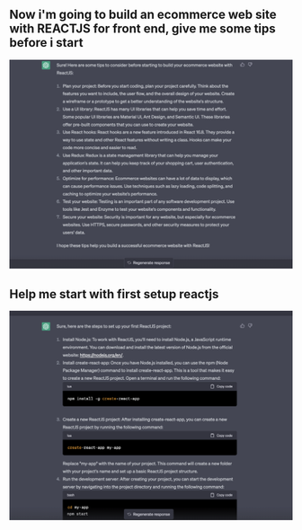 ## Now i'm going to build an ecommerce web site with REACTJS for front end, give me some tips before i start
![alt text](images/Screenshot%202023-04-15%20at%2009.04.42.png)

## Help me start with first setup reactjs

![alt text](images/Screenshot%202023-04-15%20at%2009.12.19.png)